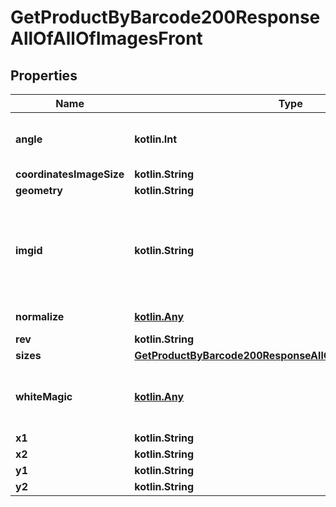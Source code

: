 
# GetProductByBarcode200ResponseAllOfAllOfImagesFront

## Properties
| Name | Type | Description | Notes |
| ------------ | ------------- | ------------- | ------------- |
| **angle** | **kotlin.Int** | The angle of the image rotation (if it was rotated). |  [optional] |
| **coordinatesImageSize** | **kotlin.String** |  |  [optional] |
| **geometry** | **kotlin.String** |  |  [optional] |
| **imgid** | **kotlin.String** | The id of the original/source image that was selected to edit(rotate, normalize etc) to produce this new image. |  [optional] |
| **normalize** | [**kotlin.Any**](.md) | Normalize colors. |  [optional] |
| **rev** | **kotlin.String** |  |  [optional] |
| **sizes** | [**GetProductByBarcode200ResponseAllOfAllOfImagesFrontSizes**](GetProductByBarcode200ResponseAllOfAllOfImagesFrontSizes.md) |  |  [optional] |
| **whiteMagic** | [**kotlin.Any**](.md) | Photo on white background : Try to remove the background.  |  [optional] |
| **x1** | **kotlin.String** |  |  [optional] |
| **x2** | **kotlin.String** |  |  [optional] |
| **y1** | **kotlin.String** |  |  [optional] |
| **y2** | **kotlin.String** |  |  [optional] |




